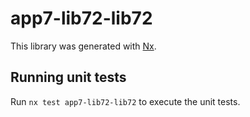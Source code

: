 # app7-lib72-lib72

This library was generated with [Nx](https://nx.dev).

## Running unit tests

Run `nx test app7-lib72-lib72` to execute the unit tests.
